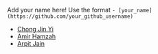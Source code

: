 Add your name here!
Use the format `- [your_name](https://github.com/your_github_username)`
- [Chong Jin Yi](https://github.com/chong601)
- [Amir Hamzah](https://github.com/aktaktaw)
- [Arpit Jain](https://github.com/arpitjainds)
